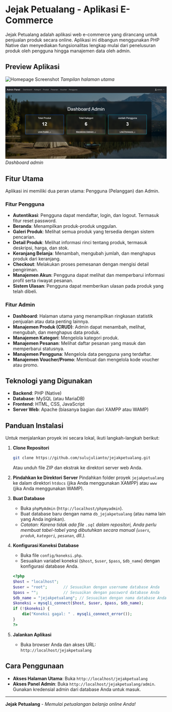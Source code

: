 # Jejak Petualang - Aplikasi E-Commerce

Jejak Petualang adalah aplikasi web e-commerce yang dirancang untuk penjualan produk secara online. Aplikasi ini dibangun menggunakan PHP Native dan menyediakan fungsionalitas lengkap mulai dari penelusuran produk oleh pengguna hingga manajemen data oleh admin.

## Preview Aplikasi

![Homepage Screenshot](jejakpetualang/images/homepage.png)
*Tampilan halaman utama*

![Admin Dashboard](jejakpetualang/images/admin-dashboard.png)
*Dashboard admin*

## Fitur Utama

Aplikasi ini memiliki dua peran utama: Pengguna (Pelanggan) dan Admin.

### Fitur Pengguna
- **Autentikasi**: Pengguna dapat mendaftar, login, dan logout. Termasuk fitur reset password.
- **Beranda**: Menampilkan produk-produk unggulan.
- **Galeri Produk**: Melihat semua produk yang tersedia dengan sistem pencarian.
- **Detail Produk**: Melihat informasi rinci tentang produk, termasuk deskripsi, harga, dan stok.
- **Keranjang Belanja**: Menambah, mengubah jumlah, dan menghapus produk dari keranjang.
- **Checkout**: Melakukan proses pemesanan dengan mengisi detail pengiriman.
- **Manajemen Akun**: Pengguna dapat melihat dan memperbarui informasi profil serta riwayat pesanan.
- **Sistem Ulasan**: Pengguna dapat memberikan ulasan pada produk yang telah dibeli.

### Fitur Admin
- **Dashboard**: Halaman utama yang menampilkan ringkasan statistik penjualan atau data penting lainnya.
- **Manajemen Produk (CRUD)**: Admin dapat menambah, melihat, mengubah, dan menghapus data produk.
- **Manajemen Kategori**: Mengelola kategori produk.
- **Manajemen Pesanan**: Melihat daftar pesanan yang masuk dan memperbarui statusnya.
- **Manajemen Pengguna**: Mengelola data pengguna yang terdaftar.
- **Manajemen Voucher/Promo**: Membuat dan mengelola kode voucher atau promo.

## Teknologi yang Digunakan
- **Backend**: PHP (Native)
- **Database**: MySQL (atau MariaDB)
- **Frontend**: HTML, CSS, JavaScript
- **Server Web**: Apache (biasanya bagian dari XAMPP atau WAMP)

## Panduan Instalasi

Untuk menjalankan proyek ini secara lokal, ikuti langkah-langkah berikut:

1. **Clone Repositori**
   ```bash
   git clone https://github.com/sulujulianto/jejakpetualang.git
   ```
   Atau unduh file ZIP dan ekstrak ke direktori server web Anda.

2. **Pindahkan ke Direktori Server**
   Pindahkan folder proyek `jejakpetualang` ke dalam direktori `htdocs` (jika Anda menggunakan XAMPP) atau `www` (jika Anda menggunakan WAMP).

3. **Buat Database**
   - Buka `phpMyAdmin` (`http://localhost/phpmyadmin`).
   - Buat database baru dengan nama `db_jejakpetualang` (atau nama lain yang Anda inginkan).
   - *Catatan: Karena tidak ada file `.sql` dalam repositori, Anda perlu membuat tabel-tabel yang dibutuhkan secara manual (`users`, `produk`, `kategori`, `pesanan`, dll.).*

4. **Konfigurasi Koneksi Database**
   - Buka file `config/koneksi.php`.
   - Sesuaikan variabel koneksi (`$host`, `$user`, `$pass`, `$db_name`) dengan konfigurasi database Anda.
   ```php
   <?php
   $host = "localhost";
   $user = "root";       // Sesuaikan dengan username database Anda
   $pass = "";           // Sesuaikan dengan password database Anda
   $db_name = "jejakpetualang"; // Sesuaikan dengan nama database Anda
   $koneksi = mysqli_connect($host, $user, $pass, $db_name);
   if (!$koneksi) {
       die("Koneksi gagal: " . mysqli_connect_error());
   }
   ?>
   ```

5. **Jalankan Aplikasi**
   - Buka browser Anda dan akses URL: `http://localhost/jejakpetualang`

## Cara Penggunaan
- **Akses Halaman Utama**: Buka `http://localhost/jejakpetualang`
- **Akses Panel Admin**: Buka `http://localhost/jejakpetualang/admin`. Gunakan kredensial admin dari database Anda untuk masuk.

---

**Jejak Petualang** - *Memulai petualangan belanja online Anda!*